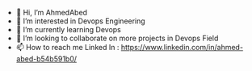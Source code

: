 - 👋 Hi, I’m AhmedAbed
- 👀 I’m interested in Devops Engineering
- 🌱 I’m currently learning Devops 
- 💞️ I’m looking to collaborate on more projects in Devops Field
- 📫 How to reach me 
 Linked In : https://www.linkedin.com/in/ahmed-abed-b54b591b0/

